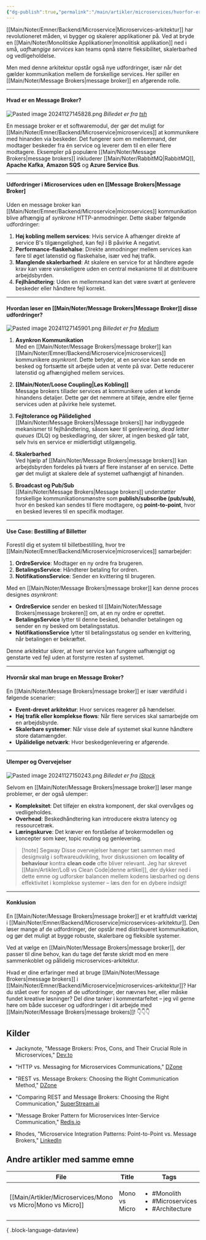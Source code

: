 ```yaml
---
{"dg-publish":true,"permalink":"/main/artikler/microservices/hvorfor-er-en-message-broker-vigtig-i-microserivces/","tags":["Microservices","MessageBrokers","SoftwareArchitecture"],"dgHomeLink":"false","dgShowBacklinks":"false","dgShowLocalGraph":"false","dgShowFileTree":"false","dgEnableSearch":"false","dgShowToc":"false","created":"2024-11-27T14:38:38.610+01:00"}
---
```


[[Main/Noter/Emner/Backend/Microservice\|Microservices-arkitektur]] har revolutioneret måden, vi bygger og skalerer applikationer på. Ved at bryde en [[Main/Noter/Monolitiske Applikationer\|monolitisk applikation]] ned i små, *uafhængige services* kan teams opnå større fleksibilitet, skalerbarhed og vedligeholdelse. 

Men med denne arkitektur opstår også nye udfordringer, især når det gælder kommunikation mellem de forskellige services. Her spiller en [[Main/Noter/Message Brokers\|message broker]] en afgørende rolle.

---

#### Hvad er en Message Broker?

![Pasted image 20241127145828.png](/img/user/Main/Images/Pasted%20image%2020241127145828.png)
*Billedet er fra [tsh](https://tsh.io/blog/message-broker/)*

En message broker er et softwaremodul, der gør det muligt for [[Main/Noter/Emner/Backend/Microservice\|microservices]] at kommunikere med hinanden via beskeder. Det fungerer som en mellemmand, der modtager beskeder fra én service og leverer dem til en eller flere modtagere. Eksempler på populære [[Main/Noter/Message Brokers\|message brokers]] inkluderer [[Main/Noter/RabbitMQ\|RabbitMQ]], **Apache Kafka**, **Amazon SQS** og **Azure Service Bus**.

---

#### Udfordringer i Microservices uden en [[Message Brokers|Message Broker]

Uden en message broker kan [[Main/Noter/Emner/Backend/Microservice\|microservices]] kommunikation blive afhængig af *synkrone* HTTP-anmodninger. Dette skaber følgende udfordringer:

1. **Høj kobling mellem services**: Hvis service A afhænger direkte af service B's tilgængelighed, kan fejl i B påvirke A negativt.
2. **Performance-flaskehalse**: Direkte anmodninger mellem services kan føre til øget latenstid og flaskehalse, især ved høj trafik.
3. **Manglende skalerbarhed**: At skalere en service for at håndtere øgede krav kan være vanskeligere uden en central mekanisme til at distribuere arbejdsbyrden.
4. **Fejlhåndtering**: Uden en mellemmand kan det være svært at genlevere beskeder eller håndtere fejl korrekt.

---
#### Hvordan løser en [[Main/Noter/Message Brokers\|Message Broker]] disse udfordringer?

![Pasted image 20241127145901.png](/img/user/Main/Images/Pasted%20image%2020241127145901.png)
*Billedet er fra [Medium](https://betterprogramming.pub/why-do-we-need-message-broker-7382ce0e46c6)*

1. **Asynkron Kommunikation**  
    Med en [[Main/Noter/Message Brokers\|message broker]] kan [[Main/Noter/Emner/Backend/Microservice\|microservices]] kommunikere *asynkront*. Dette betyder, at en service kan sende en besked og fortsætte sit arbejde uden at vente på svar. Dette reducerer latenstid og afhængighed mellem services.
    
2. **[[Main/Noter/Loose Coupling\|Løs Kobling]]**  
    Message brokers tillader services at kommunikere uden at kende hinandens detaljer. Dette gør det nemmere at tilføje, ændre eller fjerne services uden at påvirke hele systemet.
    
3. **Fejltolerance og Pålidelighed**  
    [[Main/Noter/Message Brokers\|Message brokers]] har indbyggede mekanismer til fejlhåndtering, såsom køer til genlevering, *dead letter queues* (DLQ) og beskedlagring, der sikrer, at ingen besked går tabt, selv hvis en service er midlertidigt utilgængelig.
    
4. **Skalerbarhed**  
    Ved hjælp af [[Main/Noter/Message Brokers\|message brokers]] kan arbejdsbyrden fordeles på tværs af flere instanser af en service. Dette gør det muligt at skalere dele af systemet uafhængigt af hinanden.
    
5. **Broadcast og Pub/Sub**  
    [[Main/Noter/Message Brokers\|Message brokers]] understøtter forskellige kommunikationsmønstre som **publish/subscribe (pub/sub)**, hvor én besked kan sendes til flere modtagere, og **point-to-point**, hvor en besked leveres til en specifik modtager.
    

---

#### Use Case: Bestilling af Billetter

Forestil dig et system til billetbestilling, hvor tre [[Main/Noter/Emner/Backend/Microservice\|microservices]] samarbejder:

1. **OrdreService**: Modtager en ny ordre fra brugeren.
2. **BetalingsService**: Håndterer betaling for ordren.
3. **NotifikationsService**: Sender en kvittering til brugeren.

Med en [[Main/Noter/Message Brokers\|message broker]] kan denne proces designes *asynkront*:

- **OrdreService** sender en besked til [[Main/Noter/Message Brokers\|message brokeren]] om, at en ny ordre er oprettet.
- **BetalingsService** lytter til denne besked, behandler betalingen og sender en ny besked om betalingsstatus.
- **NotifikationsService** lytter til betalingsstatus og sender en kvittering, når betalingen er bekræftet.

Denne arkitektur sikrer, at hver service kan fungere uafhængigt og genstarte ved fejl uden at forstyrre resten af systemet.

---

#### Hvornår skal man bruge en Message Broker?

En [[Main/Noter/Message Brokers\|message broker]] er især værdifuld i følgende scenarier:

- **Event-drevet arkitektur**: Hvor services reagerer på hændelser.
- **Høj trafik eller komplekse flows**: Når flere services skal samarbejde om en arbejdsbyrde.
- **Skalerbare systemer**: Når visse dele af systemet skal kunne håndtere store datamængder.
- **Upålidelige netværk**: Hvor beskedgenlevering er afgørende.

---

#### Ulemper og Overvejelser

![Pasted image 20241127150243.png](/img/user/Main/Images/Pasted%20image%2020241127150243.png)
*Billedet er fra [IStock](https://www.istockphoto.com/photos/frustrated-man)*

Selvom en [[Main/Noter/Message Brokers\|message broker]] løser mange problemer, er der også ulemper:

- **Kompleksitet**: Det tilføjer en ekstra komponent, der skal overvåges og vedligeholdes.
- **Overhead**: Beskedhåndtering kan introducere ekstra latency og ressourcetræk.
- **Læringskurve**: Det kræver en forståelse af brokermodellen og koncepter som køer, topic routing og genlevering.

> [!note] Segway
> Disse overvejelser hænger tæt sammen med designvalg i softwareudvikling, hvor diskussionen om **locality of behaviour** kontra **clean code** ofte bliver relevant. Jeg har skrevet [[Main/Artikler/LoB vs Clean Code\|denne artikel]], der dykker ned i dette emne og udforsker balancen mellem kodens læsbarhed og dens effektivitet i komplekse systemer – læs den for en dybere indsigt!

---

#### Konklusion

En [[Main/Noter/Message Brokers\|message broker]] er et kraftfuldt værktøj i [[Main/Noter/Emner/Backend/Microservice\|microservices-arkitektur]]. Den løser mange af de udfordringer, der opstår med distribueret kommunikation, og gør det muligt at bygge robuste, skalerbare og fleksible systemer. 

Ved at vælge en [[Main/Noter/Message Brokers\|message broker]], der passer til dine behov, kan du tage det første skridt mod en mere sammenkoblet og pålidelig microservices-arkitektur.

Hvad er dine erfaringer med at bruge [[Main/Noter/Message Brokers\|message brokers]] i [[Main/Noter/Emner/Backend/Microservice\|microservices-arkitektur]]? Har du stået over for nogen af de udfordringer, der nævnes her, eller måske fundet kreative løsninger? 
Del dine tanker i kommentarfeltet – jeg vil gerne høre om både succeser og udfordringer i dit arbejde med [[Main/Noter/Message Brokers\|message brokers]]! 
👇👇👇

## Kilder
- Jackynote, "Message Brokers: Pros, Cons, and Their Crucial Role in Microservices," [Dev.to](https://dev.to/jackynote/message-brokers-pros-cons-and-their-crucial-role-in-microservices-56pi)​
- "HTTP vs. Messaging for Microservices Communications," [DZone](https://dzone.com/articles/http-vs-messaging-for-microservices-communications)​
   
- "REST vs. Message Brokers: Choosing the Right Communication Method," [DZone](https://dzone.com/articles/rest-vs-message-brokers-choosing-the-right-communi)​

- "Comparing REST and Message Brokers: Choosing the Right Communication," [SuperStream.ai](https://superstream.ai/blog/comparing-rest-and-message-brokers-choosing-the-right-communication/)​
- "Message Broker Pattern for Microservices Inter-Service Communication," [Redis.io](https://redis.io/solutions/message-broker-pattern-for-microservices-interservice-communication/)​

- Rhodes, "Microservice Integration Patterns: Point-to-Point vs. Message Brokers," [LinkedIn](https://www.linkedin.com/pulse/microservice-integration-patterns-point-to-point-vs-message-rhodes-7sfoc/)​

## Andre artikler med samme emne
| File                                                            | Title         | Tags                                                                     |
| --------------------------------------------------------------- | ------------- | ------------------------------------------------------------------------ |
| [[Main/Artikler/Microservices/Mono vs Micro\|Mono vs Micro]] | Mono vs Micro | <ul><li>#Monolith</li><li>#Microservices</li><li>#Architecture</li></ul> |

{ .block-language-dataview}
